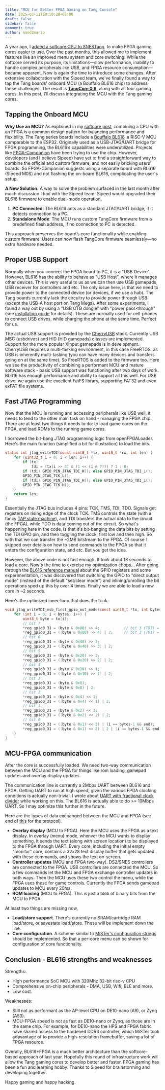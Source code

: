 ```yaml
---
title: "MCU for Better FPGA Gaming on Tang Console"
date: 2025-03-11T18:50:20+08:00
draft: false
sidebar: false
comment: true
author: nand2mario
---
```


A year ago, I [added a softcore CPU to SNESTang](/posts/softcore_for_fpga_gaming), to make FPGA gaming cores easier to use. Over the past months, this allowed me to implement features like an improved menu system and core switching. While the softcore served its purpose, its limitations—slow performance, inability to handle complex peripherals like USB, and FPGA resource consumption—became apparent. Now is again the time to introduce some changes. After extensive collaboration with the Sipeed team, we've finally found a way to tap the Tang boards' onboard MCU (a Bouffalo BL616 chip) to address these challenges. The result is **[TangCore 0.6](https://github.com/nand2mario/tangcore/releases/tag/r0.6)**, along with all four gaming cores. In this post, I'll discuss integrating the MCU with the Tang gaming cores.

## Tapping the Onboard MCU 

**Why Use an MCU?**
As explained in my [softcore post](/posts/softcore_for_fpga_gaming), combining a CPU with an FPGA is a common design pattern for balancing performance and flexibility. The Tang series boards include a [Bouffalo BL616](https://en.bouffalolab.com/product/), a RISC-V MCU comparable to the ESP32. Originally used as a USB-JTAG/UART bridge for FPGA programming, the BL616’s capabilities were underutilized. Projects like [FPGA-Companion](https://github.com/harbaum/FPGA-Companion) have been trying to use the chip. However, developers (and I believe Sipeed) have yet to find a straightforward way to combine the official and custom firmware, and not easily bricking users' boards. So FPGA-Companion suggests using a separate board with BL616 (Sipeed M0S) and not flashing the on-board BL616, complicating the user's setup.

**A New Solution.**
A way to solve the problem surfaced in the last month after much discussion I had with the Sipeed team. Sipeed would upgraded their BL616 firmware to enable dual-mode operation,

1. **PC Connected**: The BL616 acts as a standard JTAG/UART bridge, if it detects connection to a PC.
2. **Standalone Mode**: The MCU runs custom TangCore firmware from a predefined flash address, if no connection to PC is detected.

This approach preserves the board’s core functionality while enabling custom firmware. Users can now flash TangCore firmware seamlessly—no extra hardware needed.  

## Proper USB Support
Normally when you connect the FPGA board to PC, it is a "USB Device". However, BL616 has the ability to behave as "USB Host", where it manages other devices. This is very useful to us as we can then use USB gamepads, USB receiver for controllers and etc. The only issue here, is that we need to provide power to the connected device (or devices, if we use a hub). The Tang boards currently lack the circuitry to provide power through USB (except the USB-A host port on Tang Mega). After some experiments, I found a way out by using a "USB OTG dongle" with "power pass-through" (see [installation guide](https://nand2mario.github.io/tangcore/user-guide/installation/) for details). These are normally used for cell-phones to connect USB drives, while charging the phone at the same time. Perfect for us.

The actual USB support is provided by the [CherryUSB](https://github.com/cherry-embedded/CherryUSB) stack. Currently USB MSC (usbdrives) and HID (HID gamepads) classes are implemented. Support for the more popular XInput gamepads is in development. CherryUSB requires a multi-tasking environment, in this case FreeRTOS, as USB is inherently multi-tasking (you can have many devices and transfers going on at the same time). So FreeRTOS is added to the firmware too. Here we see the productivity of combining a performant MCU and mature software stack - basic USB support was functioning after two days of work. BL616 has enough performance and ability to support all this well. For USB drive, we again use the excellent FatFS library, supporting FAT32 and even exFAT file systems.

## Fast JTAG Programming

Now that the MCU is running and accessing peripherals like USB well, it needs to tend to the other main task on hand - managing the FPGA chip. There are at least two things it needs to do: to load game cores on the FPGA, and load ROMs to the running game cores.

I borrowed the bit-bang JTAG programming logic from openFPGALoader. Here's the main function (simplified a bit for illustration) to load the bits.

```c
static int jtag_writeTDI(const uint8_t *tx, uint8_t *rx, int len) {
	for (uint32_t i = 0; i < len; i++) {
		if (tx)
			tdi = (tx[i >> 3] & (1 << (i & 7))) ? 1 : 0;
        if (tdi) GPIO_PIN_JTAG_TDI_H(); else GPIO_PIN_JTAG_TDI_L();     // send TDI
        GPIO_PIN_JTAG_TCK_L();                                          // low  TCK 
        if (tdi) GPIO_PIN_JTAG_TDI_H(); else GPIO_PIN_JTAG_TDI_L();     // send TDI
        GPIO_PIN_JTAG_TCK_H();                                          // high TCK
	}
	return len;
}
```

Essentially the JTAG bus includes 4 pins: TCK, TMS, TDI, TDO. Signals get registers on rising edge of the clock TCK. TMS controls the state (with a fancy [TAP state machine](https://www.allaboutcircuits.com/technical-articles/jtag-test-access-port-tap-state-machine/)), and TDI transfers the actual data to the circuit (the FPGA), while TDO is data coming out of the circuit. So what's happening here in the code, is that it's bit-banging the data bits by setting the TDI GPIO pin, and then toggling the clock, first low and then high. So with that we can transfer the ~2MB bitstream to the FPGA. Of course I skipped over details on how to send commands to the FPGA so that it enters the configuration state, and etc. But you get the idea.

However, the above code is not fast enough. It took about 13 seconds to load a core. Now's the time to exercise my optimization chops... After going through the [BL616 reference manual](https://github.com/bouffalolab/bl_docs/tree/main/BL616_RM) about the GPIO registers and some experimentation, it was discovered that switching the GPIO to "direct output mode" (instead of the default "set/clear mode") and inlining/unrolling the bit operations sped up this by over 4 times. Finally we are able to load a new core in ~2 seconds.

Here's the optimized inner-loop that does the trick.

```c
void jtag_writeTDI_msb_first_gpio_out_mode(const uint8_t *tx, int bytes, bool end) {
	for (int i = 0; i < bytes; i++) {
		uint8_t byte = tx[i];
		// bit 7
		*reg_gpio0_31 = (byte & 0x80) >> 4;           // bit 3 (TDI) = data, bit 1 (TCK) = 0
		*reg_gpio0_31 = ((byte & 0x80) >> 4) | 2;     // bit 3 (TDI) = data, bit 1 (TCK) = 1
		// bit 6
		*reg_gpio0_31 = (byte & 0x40) >> 3;     
		*reg_gpio0_31 = ((byte & 0x40) >> 3) | 2; 
		// bit 5
		*reg_gpio0_31 = (byte & 0x20) >> 2;     
		*reg_gpio0_31 = ((byte & 0x20) >> 2) | 2; 
		// bit 4
		*reg_gpio0_31 = (byte & 0x10) >> 1;     
		*reg_gpio0_31 = ((byte & 0x10) >> 1) | 2; 
		// bit 3
		*reg_gpio0_31 = (byte & 0x8);     
		*reg_gpio0_31 = (byte & 0x8) | 2; 
		// bit 2
		*reg_gpio0_31 = (byte & 0x4) << 1;     
		*reg_gpio0_31 = ((byte & 0x4) << 1) | 2; 
		// bit 1
		*reg_gpio0_31 = (byte & 0x2) << 2;     
		*reg_gpio0_31 = ((byte & 0x2) << 2) | 2; 
		// bit 0
		*reg_gpio0_31 = ((byte & 0x1) << 3) | (i == bytes-1 && end);  	// TMS=1 if at the end
		*reg_gpio0_31 = ((byte & 0x1) << 3) | 2 | (i == bytes-1 && end);	// TMS=1 if at the end
	}
}
```

## MCU-FPGA communication

After the core is successfully loaded. We need two-way communication between the MCU and the FPGA for things like rom loading, gamepad updates and overlay display updates.

The communication line is currently a 2Mbps UART between BL616 and FPGA. Getting UART to run at high speed, given the various FPGA clocking conditions is actually non-trivial. I wrote about  [UART with fractional clock divider](/posts/2025/uart_with_fractional_clock_divider) while working on this. The BL616 is actually able to do >= 10Mbps UART. So I may optimize this further in the future.

Here are the types of data exchanged between the MCU and FPGA (see end of [this](https://nand2mario.github.io/tangcore/dev-guide/core-debugging/#monitor-mcu-fpga-communcation) for the protocol).

* **Overlay display** (MCU to FPGA). Here the MCU uses the FPGA as a text display. In overlay (menu) mode, whenver the MCU wants to display something, it sends the text (along with screen location) to be displayed to the FPGA through UART. Every core, including the initial empty "monitor" core, contains a 32x28 text display buffer that gets updated with these commands, and shows the text on-screen.
* **Controller updates** (MCU and FPGA two-way). DS2/SNES controllers are connected to the FPGA. USB controllers are connected the MCU. So a few commands let the MCU and FPGA exchange controller updates in both ways. Then the MCU uses these two control the menu, while the FPGA uses these for game controls. Currently the FPGA sends gamepad updates to MCU every 20ms.
* **ROM loading** (MCU to FPGA). This is just a blob of binary bits from the MCU to FPGA.

At least two things are missing now,

* **Load/store support**. There's currently no SRAM/cartridge RAM load/store, or savestate load/store. These will be implement down the line.
* **Core configuration**. A scheme similar to [MiSTer's configuration strings](https://mister-devel.github.io/MkDocs_MiSTer/developer/conf_str/) should be implemented. So that a per-core menu can be shown for configuration of core functionality.

## Conclusion - BL616 strengths and weaknesses

Strengths:

* High performance SoC MCU with 320Mhz 32-bit risc-v CPU
* Comprehensive on-chip peripherals - DMA, USB, Wifi, BLE and more.
* Low cost.

Weaknesses:

* Still not as performant as the AP-level CPU on DE10-nano (A9), or Zynq (A53).
* MCU-FPGA speed is not as fast as DE10-nano or Zynq, as those are in the same chip. For example, for DE10-nano the HPS and FPGA fabric have shared access to the hardened DDR3 controller, which MiSTer took adavantage of to provide a high-resolution framebuffer, saving a lot of FPGA resource.

Overally, BL616+FPGA is a much better architecture than the softcore-based approach of last year. Hopefully this round of infrastructure work will allow the Tang gaming cores to develop better and faster. FPGA gaming has been a fun and learning hobby. Thanks to Sipeed for brainstorming and developing together. 

Happy gaming and happy hacking.

